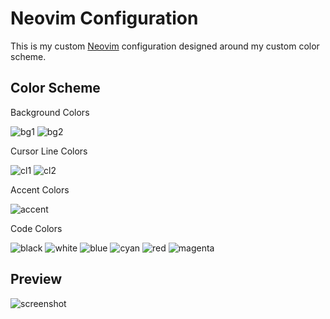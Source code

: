 # Neovim Configuration

This is my custom [Neovim] configuration designed around my custom color scheme.

## Color Scheme

Background Colors

![bg1](https://placehold.co/100x50/050503/ffffff?text=050503)
![bg2](https://placehold.co/100x50/161713/ffffff?text=161713)

Cursor Line Colors

![cl1](https://placehold.co/100x50/1d1e1d/ffffff?text=1d1e1d)
![cl2](https://placehold.co/100x50/4f4d2c/ffffff?text=4f4d2c)

Accent Colors

![accent](https://placehold.co/100x50/646861/ffffff?text=646861)

Code Colors

![black](https://placehold.co/100x50/51504a/ffffff?text=51504a)
![white](https://placehold.co/100x50/afaca0/ffffff?text=afaca0)
![blue](https://placehold.co/100x50/648d96/ffffff?text=648d96)
![cyan](https://placehold.co/100x50/578b74/ffffff?text=578b74)
![red](https://placehold.co/100x50/969564/ffffff?text=969564)
![magenta](https://placehold.co/100x50/967f64/ffffff?text=967f64)

## Preview

![screenshot](https://github.com/user-attachments/assets/9cda3177-c948-41bf-b2f0-79e38686e41f)

[neovim]: https://github.com/neovim/neovim
